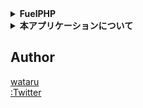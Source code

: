 <details>
<summary>
<strong>FuelPHP</strong>
</summary>
<pre>
<code>

* Version: 1.8
* [Website](http://fuelphp.com/)
* [Release Documentation](http://docs.fuelphp.com)
* [Release API browser](http://api.fuelphp.com)
* [Development branch Documentation](http://dev-docs.fuelphp.com)
* [Development branch API browser](http://dev-api.fuelphp.com)
* [Support Forum](http://fuelphp.com/forums) for comments, discussion and community support

## Description

FuelPHP is a fast, lightweight PHP 5.3+ framework. In an age where frameworks are a dime a dozen, We believe that FuelPHP will stand out in the crowd.  It will do this by combining all the things you love about the great frameworks out there, while getting rid of the bad.

FuelPHP is fully PHP 7 compatible.

## More information

For more detailed information, see the [development wiki](https://github.com/fuelphp/fuelphp/wiki).

##Development Team

* Harro Verton - Project Manager, Developer ([http://wanwizard.eu/](http://wanwizard.eu/))
* Steve West - Core Developer, ORM
* Márk Sági-Kazár - Developer

### Want to join?

The FuelPHP development team is always looking for new team members, who are willing
to help lift the framework to the next level, and have the commitment to not only
produce awesome code, but also great documentation, and support to our users.

You can not apply for membership. Start by sending in pull-requests, work on outstanding
feature requests or bugs, and become active in the #fuelphp IRC channel. If your skills
are up to scratch, we will notice you, and will ask you to become a team member.

### Alumni

* Frank de Jonge - Developer ([http://frenky.net/](http://frenky.net/))
* Jelmer Schreuder - Developer ([http://jelmerschreuder.nl/](http://jelmerschreuder.nl/))
* Phil Sturgeon - Developer ([http://philsturgeon.co.uk](http://philsturgeon.co.uk))
* Dan Horrigan - Founder, Developer ([http://dhorrigan.com](http://dhorrigan.com))

</code>
</pre>
</details>

<details>
<summary>
<strong>本アプリケーションについて</strong>
</summary>
<pre>
<code>

## Sample
https://mybbs-sample.herokuapp.com/

## Overview
スキルチェック課題として出された、会員制掲示板サイトです。  
要件は以下の通りでした。  
- メールアドレス、パスワード、ユーザーメタ情報（名前、性別、年齢、自己紹介文、アイコン画像）を入力し会員登録出来る機能を含めてください。
- メールアドレス、パスワードによるログイン機能を実装し、ログイン状態を一定期間維持するようにしてください。
- アイコン画像はプロジェクト内の任意の場所にアップロードする仕様とし、DBにはパス情報のみを保存してください。
- 掲示板の形式はスレッド形式とします。（スレッドの新規作成 or 既存スレッド内の投稿に対するレスが出来る）
- 投稿記事には投稿したユーザーのアイコン画像を表示してください。
- 投稿記事中のユーザーアイコン画像をクリックするとそのユーザーのプロフィールページを表示するように実装してください。
- 投稿記事の閲覧は非ログインユーザーも含めた全員が可能で、書き込み・編集・削除はログインユーザのみが出来るように実装してください。

## Feature
- Bootstrap4のデザインテンプレート導入
- スレッド内に動画、画像、マップなどの付加情報を添付出来る仕様を追加
- etc.

</code>
</pre>
</details>

## Author
[wataru](https://github.com/wataboru)  
[:Twitter](https://twitter.com/vengavengavnega)
